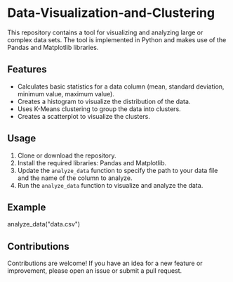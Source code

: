 # Data-Visualization-and-Clustering

This repository contains a tool for visualizing and analyzing large or complex data sets. The tool is implemented in Python and makes use of the Pandas and Matplotlib libraries.

## Features

- Calculates basic statistics for a data column (mean, standard deviation, minimum value, maximum value).
- Creates a histogram to visualize the distribution of the data.
- Uses K-Means clustering to group the data into clusters.
- Creates a scatterplot to visualize the clusters.

## Usage

1. Clone or download the repository.
2. Install the required libraries: Pandas and Matplotlib.
3. Update the `analyze_data` function to specify the path to your data file and the name of the column to analyze.
4. Run the `analyze_data` function to visualize and analyze the data.

## Example
analyze_data("data.csv")

## Contributions

Contributions are welcome! If you have an idea for a new feature or improvement, please open an issue or submit a pull request.
